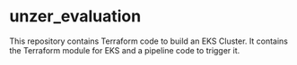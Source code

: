 # unzer_evaluation
This repository contains Terraform code to build an EKS Cluster. It contains the Terraform module for EKS and a pipeline code to trigger it. 
